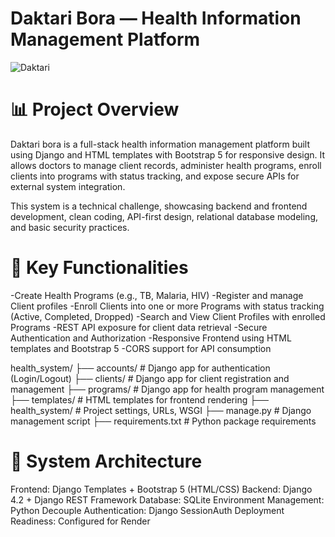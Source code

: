 # Daktari  Bora — Health Information Management Platform

![Daktari](https://github.com/user-attachments/assets/a64719f5-049e-4026-9775-0ef81044c304)

# 📊 Project Overview

Daktari bora is a full-stack health information management platform built using Django and HTML templates with Bootstrap 5 for responsive design. It allows doctors to manage client records, administer health programs, enroll clients into programs with status tracking, and expose secure APIs for external system integration.

This system is a technical challenge, showcasing backend and frontend development, clean coding, API-first design, relational database modeling, and basic security practices.

# 📃 Key Functionalities

-Create Health Programs (e.g., TB, Malaria, HIV)
-Register and manage Client profiles
-Enroll Clients into one or more Programs with status tracking (Active, Completed, Dropped)
-Search and View Client Profiles with enrolled Programs
-REST API exposure for client data retrieval
-Secure Authentication and Authorization
-Responsive Frontend using HTML templates and Bootstrap 5
-CORS support for API consumption

health_system/
├── accounts/          # Django app for authentication (Login/Logout)
├── clients/           # Django app for client registration and management
├── programs/          # Django app for health program management
├── templates/         # HTML templates for frontend rendering
├── health_system/     # Project settings, URLs, WSGI
├── manage.py          # Django management script
├── requirements.txt   # Python package requirements

# 🧰 System Architecture

Frontend: Django Templates + Bootstrap 5 (HTML/CSS)
Backend: Django 4.2 + Django REST Framework
Database: SQLite
Environment Management: Python Decouple
Authentication: Django SessionAuth
Deployment Readiness: Configured for Render















